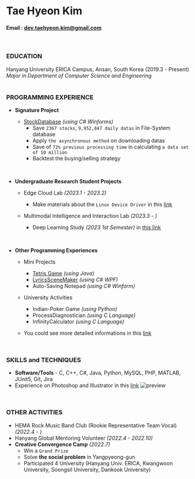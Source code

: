 Tae Hyeon Kim
=====
#### Email : dev.taehyeon.kim@gmail.com
<br/>

### EDUCATION
Hanyang University ERICA Campus, Ansan, South Korea (2019.3 - Present)<br/>
_Major in Department of Computer Science and Engineering_<br/>
<br/>

### PROGRAMMING EXPERIENCE
- **Signature Project**

  - [StockDatabase](https://github.com/DevTae/StockDatabasePreview) *(using C# Winforms)*
    - Save `2367 stocks`, `9,952,847 daily datas` in File-System database
    - Apply `the asynchronous method` on downloading datas
    - Save of `72% previous processing time` in calculating `a data set of 10 million`
    - Backtest the buying/selling strategy

<br/>

- **Undergraduate Research Student Projects**

  - Edge Cloud Lab *(2023.1 - 2023.2)*
    - Make materials about the `Linux Device Driver` in this [link](https://github.com/DevTae/Linux-Device-Driver)
      
  - Multimodal Intelligence and Interaction Lab *(2023.3 - )*
    - Deep Learning Study *(2023 1st Semester)* in [this link](https://github.com/DevTae/MILab-DeepLearning-Study)

<br/>

- **Other Programming Experiences**

  - Mini Projects
    - [Tetris Game](https://github.com/DevTae/TetriStyle) *(using Java)*
    - [LyricsSceneMaker](https://github.com/DevTae/LyricsSceneMaker) *(using C# WPF)*
    - Auto-Saving Notepad *(using C# Winform)*

  - University Activities
    - Indian-Poker Game *(using Python)*
    - ProcessDiagnostician *(using C Language)*
    - InfinityCalculator *(using C Language)*
    
  - You could see more detailed informations in this [link](https://github.com/DevTae/DevTae/blob/main/PROJECTS.md)

<br/>

### SKILLS and TECHNIQUES
 - **Software/Tools** - C, C++, C#, Java, Python, MySQL, PHP, MATLAB, JUnit5, Git, Jira
 - Experience on Photoshop and Illustrator in this [link](https://github.com/DevTae/DesignPortfolio)
 ![preview](https://user-images.githubusercontent.com/55177359/211186492-460fc33f-a2b9-4852-a534-ac27600c025e.png)
<br/> 

### OTHER ACTIVITIES
 - HEMA Rock Music Band Club (Rookie Representative Team Vocal) *(2022.4 - )*
 - Hanyang Global Mentoring Volunteer *(2022.4 - 2022.10)*
 - **Creative Convergence Camp** *(2022.7)*
   - Win a `Grand Prize`
   - Solve **the social problem** in Yangpyeong-gun
   - Participated 4 University (Hanyang Univ. ERICA, Kwangwoon University, Soongsil University, Dankook University)
